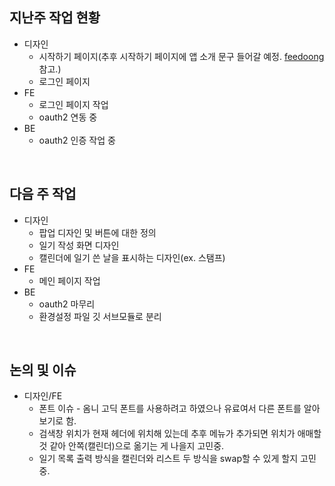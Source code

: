 ## 지난주 작업 현황
- 디자인
    - 시작하기 페이지(추후 시작하기 페이지에 앱 소개 문구 들어갈 예정. [feedoong](https://feedoong.io/introduce) 참고.)
    - 로그인 페이지
- FE
    - 로그인 페이지 작업
    - oauth2 연동 중
- BE
    - oauth2 인증 작업 중

<br>

## 다음 주 작업
- 디자인
    - 팝업 디자인 및 버튼에 대한 정의
    - 일기 작성 화면 디자인
    - 캘린더에 일기 쓴 날을 표시하는 디자인(ex. 스탬프)
- FE
    - 메인 페이지 작업
- BE
    - oauth2 마무리
    - 환경설정 파일 깃 서브모듈로 분리


<br>

## 논의 및 이슈
- 디자인/FE
  - 폰트 이슈 - 옴니 고딕 폰트를 사용하려고 하였으나 유료여서 다른 폰트를 알아보기로 함.
  - 검색창 위치가 현재 헤더에 위치해 있는데 추후 메뉴가 추가되면 위치가 애매할 것 같아 안쪽(캘린더)으로 옮기는 게 나을지 고민중.
  - 일기 목록 출력 방식을 캘린더와 리스트 두 방식을 swap할 수 있게 할지 고민 중.
